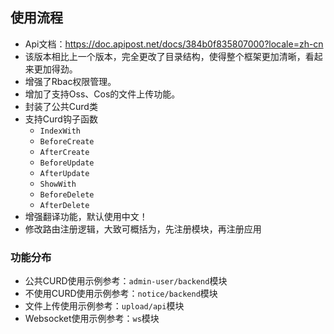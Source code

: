 ## 使用流程

- Api文档：https://doc.apipost.net/docs/384b0f835807000?locale=zh-cn
- 该版本相比上一个版本，完全更改了目录结构，使得整个框架更加清晰，看起来更加得劲。
- 增强了Rbac权限管理。
- 增加了支持Oss、Cos的文件上传功能。
- 封装了公共Curd类
- 支持Curd钩子函数
  - `IndexWith`
  - `BeforeCreate`
  - `AfterCreate`
  - `BeforeUpdate`
  - `AfterUpdate`
  - `ShowWith`
  - `BeforeDelete`
  - `AfterDelete`
- 增强翻译功能，默认使用中文！
- 修改路由注册逻辑，大致可概括为，先注册模块，再注册应用

### 功能分布
- 公共CURD使用示例参考：`admin-user/backend`模块
- 不使用CURD使用示例参考：`notice/backend`模块
- 文件上传使用示例参考：`upload/api`模块
- Websocket使用示例参考：`ws`模块